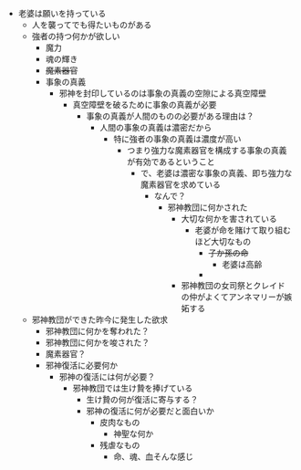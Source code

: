 * 老婆は願いを持っている
  * 人を襲ってでも得たいものがある
  * 強者の持つ何かが欲しい
    * 魔力
    * 魂の輝き
    * ~~魔素器官~~
    * 事象の真義
      * 邪神を封印しているのは事象の真義の空隙による真空障壁
        * 真空障壁を破るために事象の真義が必要
          * 事象の真義が人間のものの必要がある理由は？
            * 人間の事象の真義は濃密だから
              * 特に強者の事象の真義は濃度が高い
                * つまり強力な魔素器官を構成する事象の真義が有効であるということ
                  * で、老婆は濃密な事象の真義、即ち強力な魔素器官を求めている
                    * なんで？
                      * 邪神教団に何かされた
                        * 大切な何かを害されている
                          * 老婆が命を賭けて取り組むほど大切なもの
                            * ~~子か孫の命~~
                              * 老婆は高齢
                            * 
                        * 邪神教団の女司祭とクレイドの仲がよくてアンネマリーが嫉妬する
  * 邪神教団ができた昨今に発生した欲求
    * 邪神教団に何かを奪われた？
    * 邪神教団に何かを唆された？
    * 魔素器官？
    * 邪神復活に必要何か
      * 邪神の復活には何が必要？
        * 邪神教団では生け贄を捧げている
          * 生け贄の何が復活に寄与する？
          * 邪神の復活に何が必要だと面白いか
            * 皮肉なもの
              * 神聖な何か
            * 残虐なもの
              * 命、魂、血そんな感じ